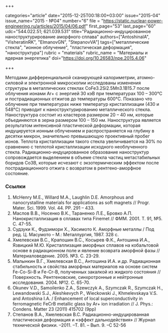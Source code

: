 +++

categories="article"
date="2015-12-25T00:18:00+03:00"
issue="2015-04"
issue_name="2015 - №04"
number="6"
file = "https://static.nuclear-power-engineering.ru/articles/2015/04/06.pdf"
first_page="53"
last_page="60"
udc="544.022.51; 621.039.531"
title="Радиационно-индуцированное наноструктурирование аморфного сплава"
authors=["AntoshinaIA", "VisheratinRK", "ElmanovGN", "StepanovVA"]
tags=["металлические стекла", "ионное облучение", "пластическая деформация", "наноструктура"]
rubric = "materials"
rubric_name = "Материалы и ядерная энергетика"
doi="https://doi.org/10.26583/npe.2015.4.06"

+++

Методами дифференциальной сканирующей калориметрии, атомно-силовой и электронной микроскопии исследованы изменения структуры в металлических стеклах CoFe3.2Si2.5Mn3.1B15.7 после облучения ионами Ar+ с энергией 30 кэВ при температурах 100 – 300°C и пострадиационных отжигов до температуры 600°C. Показано что облучение при температурах ниже температур кристаллизации (430 и 548°C) приводит к наноструктурированию металлического стекла. Наноструктура состоит из кластеров размером 20 – 40 нм, которые объединяются в зерна размером 100 – 150 нм. Наноструктура является результатом интенсивной пластической деформации, которая индуцируется ионным облучением и распространяется на глубину в десятки микрон, значительно превышающую проективный пробег ионов. Теплота кристаллизации такого стекла увеличивается на 30% по сравнению с теплотой кристаллизации исходного необлученного стекла. Радиационно-индуцированное образование наноструктур сопровождается выделением в объеме стекла частиц метастабильных боридов Со3В, которые исчезают с экзотермическим эффектом после пострадиационного отжига с возвратом в рентгено-аморфное состояние.

### Ссылки

1. McHenry M.E., Willard M.A., Laughlin D.E. Amorphous and nanocrystalline materials for applications as soft magnets // Progr. Mater. Sci. 1999. Vol. 44. PP. 291 – 433.
2. Маслов В.В., Носенко В.К., Тараненко Л.Е., Бровко А.П. Нанокристаллизация в сплавах типа Finemet // ФММ. 2001. Т. 91, №5. С. 47-55.
3. Судзуки К., Фудзимори Х., Хасимото К. Аморфные металлы / Под ред. Ц. Масумото – М.: Металлургия, 1987. 328 с.
4. Хмелевская В.С., Крапошин В.С., Косырев Ф.К., Антошина И.А., Язвицкий М.Ю. Кристаллизация аморфных сплавов на кобальтовой основе в радиационном поле и явление возврата аморфной фазы // Материаловедение. 2005. №3. С. 23-29.
5. Малынкин В.Г., Хмелевская В.С., Антошина И.А. и др. Радиационная стабильность и свойства аморфных материалов на основе систем Fe-Co-Si-B и Fe-Cr-B, полученных закалкой из жидкого состояния // Поверхность. Рентгеновские, синхротронные и нейтронные исследования. 2004. №12. С. 65-70.
6. Okunev V.D., Samoilenko Z.A., Szewczyk A., Szymczak R., Szymczak H., Lewandowski S.J., Aleshkevych P., Wieckowski J., Khmelevskaya V.S. and Antoshina I.A. / Enhancement of local superconductivity in ferromagnetic FeCrB metallic glass by Ar+ ion irradiation // J. Phys.: Condens. Matter 23 (2011) 415702 (9pp)
7. Степанов В.А., Хмелевская В.С. Радиационно-индуцированная пластическая деформация и «эффект дальнодействия» // Журнал технической физики. –2011. –Т. 81. – Вып. 9. –С 52-56